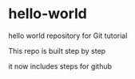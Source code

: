 # hello-world

hello world repository for Git tutorial

This repo is built step by step

it now includes steps for github
